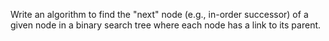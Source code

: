 Write an algorithm to find the "next" node (e.g., in-order successor) of a given node in a binary search tree where each node has a link to its parent.